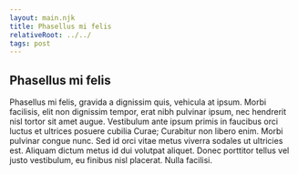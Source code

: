```yaml
---
layout: main.njk
title: Phasellus mi felis
relativeRoot: ../../
tags: post
---
```

## Phasellus mi felis 
Phasellus mi felis, gravida a dignissim quis, vehicula at ipsum. Morbi facilisis, elit non dignissim tempor, erat nibh pulvinar ipsum, nec hendrerit nisl tortor sit amet augue. Vestibulum ante ipsum primis in faucibus orci luctus et ultrices posuere cubilia Curae; Curabitur non libero enim. Morbi pulvinar congue nunc. Sed id orci vitae metus viverra sodales ut ultricies est. Aliquam dictum metus id dui volutpat aliquet. Donec porttitor tellus vel justo vestibulum, eu finibus nisl placerat. Nulla facilisi.
